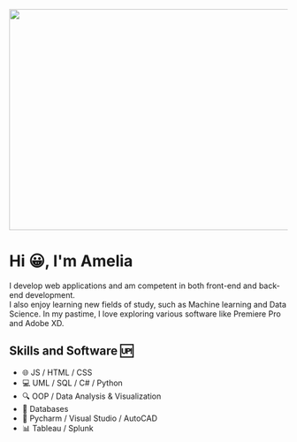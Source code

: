 <img src="https://github.com/amelialia/amelialia/blob/main/giphy.gif" width="1500" height="400">

# Hi :grinning:, I'm Amelia

I develop web applications and am competent in both front-end and back-end development. <br/>
I also enjoy learning new fields of study, such as Machine learning and Data Science. In my pastime, I love exploring various software like Premiere Pro and Adobe XD.

## Skills and Software :up:
* :globe_with_meridians: JS / HTML / CSS
* :computer: UML / SQL / C# / Python
* :mag: OOP / Data Analysis & Visualization
* :open_file_folder: Databases
* :milky_way: Pycharm / Visual Studio / AutoCAD
* :bar_chart: Tableau / Splunk




